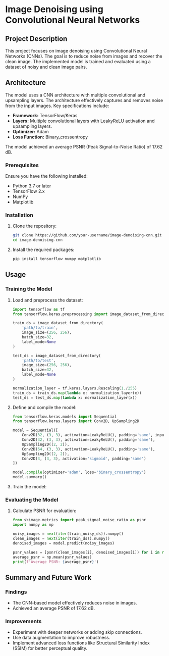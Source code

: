# Image Denoising using Convolutional Neural Networks

## Project Description

This project focuses on image denoising using Convolutional Neural Networks (CNNs). The goal is to reduce noise from images and recover the clean image. The implemented model is trained and evaluated using a dataset of noisy and clean image pairs.

## Architecture

The model uses a CNN architecture with multiple convolutional and upsampling layers. The architecture effectively captures and removes noise from the input images. Key specifications include:
- **Framework:** TensorFlow/Keras
- **Layers:** Multiple convolutional layers with LeakyReLU activation and upsampling layers.
- **Optimizer:** Adam
- **Loss Function:** Binary_crossentropy

The model achieved an average PSNR (Peak Signal-to-Noise Ratio) of 17.62 dB.

### Prerequisites

Ensure you have the following installed:
- Python 3.7 or later
- TensorFlow 2.x
- NumPy
- Matplotlib

### Installation

1. Clone the repository:
    ```sh
    git clone https://github.com/your-username/image-denoising-cnn.git
    cd image-denoising-cnn
    ```

2. Install the required packages:
    ```sh
    pip install tensorflow numpy matplotlib
    ```



## Usage

### Training the Model

1. Load and preprocess the dataset:
    ```python
    import tensorflow as tf
    from tensorflow.keras.preprocessing import image_dataset_from_directory

    train_ds = image_dataset_from_directory(
        'path/to/train',
        image_size=(256, 256),
        batch_size=32,
        label_mode=None
    )

    test_ds = image_dataset_from_directory(
        'path/to/test',
        image_size=(256, 256),
        batch_size=32,
        label_mode=None
    )

    normalization_layer = tf.keras.layers.Rescaling(1./255)
    train_ds = train_ds.map(lambda x: normalization_layer(x))
    test_ds = test_ds.map(lambda x: normalization_layer(x))
    ```

2. Define and compile the model:
    ```python
    from tensorflow.keras.models import Sequential
    from tensorflow.keras.layers import Conv2D, UpSampling2D

    model = Sequential([
        Conv2D(32, (3, 3), activation=LeakyReLU(), padding='same', input_shape=(256, 256, 3)),
        Conv2D(32, (3, 3), activation=LeakyReLU(), padding='same'),
        UpSampling2D((2, 2)),
        Conv2D(64, (3, 3), activation=LeakyReLU(), padding='same'),
        UpSampling2D((2, 2)),
        Conv2D(3, (3, 3), activation='sigmoid', padding='same')
    ])

    model.compile(optimizer='adam', loss='binary_crossentropy')
    model.summary()
    ```

3. Train the model:
    

### Evaluating the Model

1. Calculate PSNR for evaluation:
    ```python
    from skimage.metrics import peak_signal_noise_ratio as psnr
    import numpy as np

    noisy_images = next(iter(train_noisy_ds)).numpy()
    clean_images = next(iter(train_ds)).numpy()
    denoised_images = model.predict(noisy_images)

    psnr_values = [psnr(clean_images[i], denoised_images[i]) for i in range(len(clean_images))]
    average_psnr = np.mean(psnr_values)
    print(f'Average PSNR: {average_psnr}')
    ```


            
           
           
    

## Summary and Future Work

### Findings
- The CNN-based model effectively reduces noise in images.
- Achieved an average PSNR of 17.62 dB.

### Improvements
- Experiment with deeper networks or adding skip connections.
- Use data augmentation to improve robustness.
- Implement advanced loss functions like Structural Similarity Index (SSIM) for better perceptual quality.



